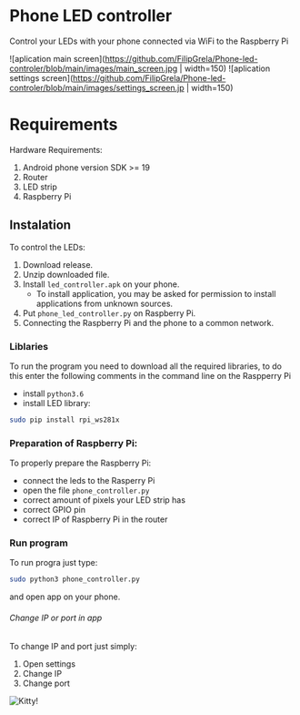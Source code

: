 # Phone LED controller

Control your LEDs with your phone connected via WiFi to the Raspberry Pi

![aplication main screen](https://github.com/FilipGrela/Phone-led-controler/blob/main/images/main_screen.jpg | width=150)
![aplication settings screen](https://github.com/FilipGrela/Phone-led-controler/blob/main/images/settings_screen.jp | width=150)
# Requirements

Hardware Requirements:
1. Android phone version SDK >= 19
1. Router
1. LED strip
1. Raspberry Pi

## Instalation

To control the LEDs:
1. Download release.
2. Unzip downloaded file.
3. Install `led_controller.apk` on your phone.
    * To install application, you may be asked for permission to install applications from unknown sources.
4. Put `phone_led_controller.py` on Raspberry Pi.
5. Connecting the Raspberry Pi and the phone to a common network.


### Liblaries

To run the program you need to download all the required libraries, to do this enter the following comments in the command line on the Raspperry Pi

- install `python3.6`
- install LED library:
```sh
sudo pip install rpi_ws281x
```


### Preparation of Raspberry Pi:

To properly prepare the Raspberry Pi:
* connect the leds to the Rasperry Pi
* open the file `phone_controller.py` 
* correct amount of pixels your LED strip has
* correct GPIO pin 
* correct IP of Raspberry Pi in the router

### Run program

To run progra just type:
```sh
sudo python3 phone_controller.py
```
and open app on your phone.

###### Change IP or port in app 
To change IP and port just simply:
1. Open settings
2. Change IP
3. Change port

![Kitty!](https://media.giphy.com/media/vFKqnCdLPNOKc/giphy.gif)
